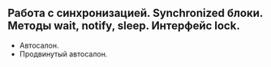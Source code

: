 ## Работа с синхронизацией. Synchronized блоки. Методы wait, notify, sleep. Интерфейс lock.

- Автосалон.
- Продвинутый автосалон.
